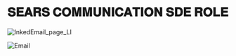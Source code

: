 # 𝐒𝐄𝐀𝐑𝐒 𝐂𝐎𝐌𝐌𝐔𝐍𝐈𝐂𝐀𝐓𝐈𝐎𝐍 𝐒𝐃𝐄 𝐑𝐎𝐋𝐄

![InkedEmail_page_LI](https://user-images.githubusercontent.com/61516051/121768914-7558be00-cb7e-11eb-8522-f439fe446075.jpg)

![Email](https://user-images.githubusercontent.com/61516051/121768943-94efe680-cb7e-11eb-8bf7-ad4f9730287b.png)

